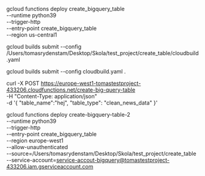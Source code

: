 gcloud functions deploy create_bigquery_table \
  --runtime python39 \
  --trigger-http \
  --entry-point create_bigquery_table \
  --region us-central1


  gcloud builds submit --config /Users/tomasrydenstam/Desktop/Skola/test_project/create_table/cloudbuild.yaml

gcloud builds submit --config cloudbuild.yaml .



curl -X POST https://europe-west1-tomastestproject-433206.cloudfunctions.net/create-big-query-table \
     -H "Content-Type: application/json" \
     -d '{
           "table_name":"hej",
           "table_type": "clean_news_data"
         }'


gcloud functions deploy create-bigquery-table-2 \
  --runtime python39 \
  --trigger-http \
  --entry-point create_bigquery_table \
  --region europe-west1 \
  --allow-unauthenticated \
  --source=/Users/tomasrydenstam/Desktop/Skola/test_project/create_table \
  --service-account=service-accout-bigquery@tomastestproject-433206.iam.gserviceaccount.com
